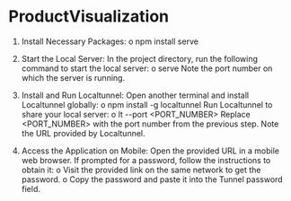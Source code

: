 # ProductVisualization
1.	Install Necessary Packages:
o	npm install serve

2.	Start the Local Server:
In the project directory, run the following command to start the local server:
o	serve
Note the port number on which the server is running.

3.	Install and Run Localtunnel:
Open another terminal and install Localtunnel globally:
o	npm install -g localtunnel
Run Localtunnel to share your local server:
o	lt --port <PORT_NUMBER>
Replace <PORT_NUMBER> with the port number from the previous step.
Note the URL provided by Localtunnel.

4.	Access the Application on Mobile:
Open the provided URL in a mobile web browser.
If prompted for a password, follow the instructions to obtain it:
o	Visit the provided link on the same network to get the password.
o	Copy the password and paste it into the Tunnel password field.
